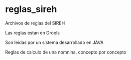 # reglas_sireh
Archivos de reglas del SIREH

Las reglas estan en Drools

Son leidas por un sistema desarrollado en JAVA

Reglas de calculo de una nomnina, concepto por concepto


